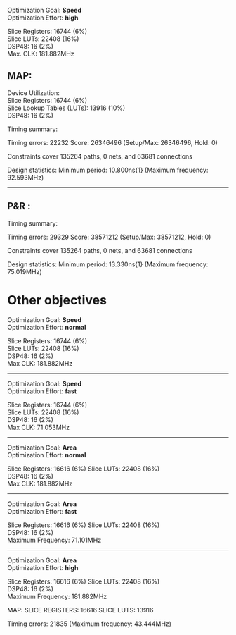 Optimization Goal: **Speed**\
Optimization Effort: **high**

Slice Registers: 16744 (6%)  
Slice LUTs: 22408 (16%)\
DSP48: 16 (2%)\
Max. CLK: 181.882MHz

## MAP: 
Device Utilization:\
Slice Registers: 16744 (6%)\
Slice Lookup Tables (LUTs): 13916 (10%)\
DSP48: 16 (2%)



Timing summary:

Timing errors: 22232  Score: 26346496  (Setup/Max: 26346496, Hold: 0)

Constraints cover 135264 paths, 0 nets, and 63681 connections

Design statistics:
   Minimum period:  10.800ns{1}   (Maximum frequency:  92.593MHz)

---

## P&R :
Timing summary:

Timing errors: 29329  Score: 38571212  (Setup/Max: 38571212, Hold: 0)

Constraints cover 135264 paths, 0 nets, and 63681 connections

Design statistics:
   Minimum period:  13.330ns{1}   (Maximum frequency:  75.019MHz)

# Other objectives
Optimization Goal: **Speed**\
Optimization Effort: **normal**

Slice Registers: 16744 (6%)  
Slice LUTs: 22408 (16%)\
DSP48: 16 (2%)\
Max CLK: 181.882MHz

---

Optimization Goal: **Speed**\
Optimization Effort: **fast**

Slice Registers: 16744 (6%)  
Slice LUTs: 22408 (16%)\
DSP48: 16 (2%)\
Max CLK: 71.053MHz

---

Optimization Goal: **Area**\
Optimization Effort: **normal**

Slice Registers: 16616 (6%)
Slice LUTs: 22408 (16%)\
DSP48: 16 (2%)\
Max CLK: 181.882MHz

---

Optimization Goal: **Area**\
Optimization Effort: **fast**

Slice Registers: 16616 (6%)
Slice LUTs: 22408 (16%)\
DSP48: 16 (2%)\
Maximum Frequency: 71.101MHz

---

Optimization Goal: **Area**\
Optimization Effort: **high**

Slice Registers: 16616 (6%)
Slice LUTs: 22408 (16%)\
DSP48: 16 (2%)\
Maximum Frequency: 181.882MHz

MAP:
SLICE REGISTERS: 16616
SLICE LUTS: 13916

Timing errors: 21835
(Maximum frequency:  43.444MHz)